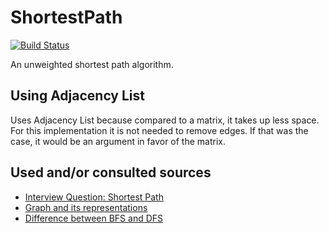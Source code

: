 # ShortestPath

[![Build Status](https://travis-ci.org/jeffreyvr/ShortestPath.svg?branch=master)](https://travis-ci.org/jeffreyvr/ShortestPath)

An unweighted shortest path algorithm. 

## Using Adjacency List

Uses Adjacency List because compared to a matrix, it takes up less space. 
For this implementation it is not needed to remove edges. 
If that was the case, it would be an argument in favor of the matrix.

## Used and/or consulted sources
* [Interview Question: Shortest Path](https://www.youtube.com/watch?v=SmnUqWmWvz0)
* [Graph and its representations](https://www.geeksforgeeks.org/graph-and-its-representations/)
* [Difference between BFS and DFS](https://www.thecrazyprogrammer.com/2017/06/difference-between-bfs-and-dfs.html)
